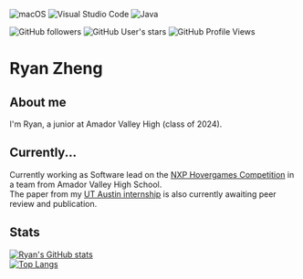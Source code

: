 ![macOS](https://img.shields.io/badge/mac%20os-000000?style=for-the-badge&logo=macos&logoColor=F0F0F0)
![Visual Studio Code](https://img.shields.io/badge/Visual%20Studio%20Code-0078d7.svg?style=for-the-badge&logo=visual-studio-code&logoColor=white)
![Java](https://img.shields.io/badge/java-%23ED8B00.svg?style=for-the-badge&logo=java&logoColor=white) 

![GitHub followers](https://img.shields.io/github/followers/nmokey?style=social) 
![GitHub User's stars](https://img.shields.io/github/stars/nmokey?style=social)
![GitHub Profile Views](https://komarev.com/ghpvc/?username=nmokey)

# Ryan Zheng
## About me
I'm Ryan, a junior at Amador Valley High (class of 2024). 
## Currently...
Currently working as Software lead on the [NXP Hovergames Competition](https://github.com/nmokey/AVHovergames2023) in a team from Amador Valley High School.  
The paper from my [UT Austin internship](https://github.com/nmokey/UTAustinInternship) is also currently awaiting peer review and publication.
## Stats
[![Ryan's GitHub stats](https://github-readme-stats.vercel.app/api?username=nmokey&show_icons=true&theme=react&hide=issues,prs)](https://github.com/nmokey/github-readme-stats)  
[![Top Langs](https://github-readme-stats.vercel.app/api/top-langs/?username=nmokey&layout=compact&theme=dark)](https://github.com/nmokey/github-readme-stats)
